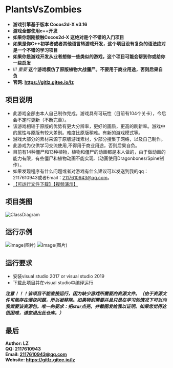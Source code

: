# PlantsVsZombies
* **游戏引擎基于版本 Cocos2d-X v3.16**
* **游戏全部使用c++开发**
* **如果你刚刚接触Cocos2d-X 这绝对是个不错的入门项目**
* **如果是你C++初学者或者其他语言转游戏开发，这个项目没有复杂的语法绝对是一个不错的学习项目**
* **如果你是游戏开发从业者想做一些类似的游戏，这个项目可能会帮到你或给你一些启发**
* *!!! 重要*  **这个游戏模仿了原版植物大战僵尸。不要用于商业用途，否则后果自负**
* **官网: https://gitlz.gitee.io/lz**

## 项目说明 <br>
- 此游戏全部由本人自己制作完成。游戏具有可玩性（目前有104个关卡），今后会不定时更新（不断完善）。
- 该游戏相较于原版的优势有更大分辨率，更好的画质，更高的刷新率。游戏中的属性与原版有较大差别。难度比原版稍难。有新的游戏模式等。
- 游戏大部分的素材来源于原版游戏素材，少部分搜集于网络，以及自己制作。 
- 此游戏为仅供学习交流使用,不得用于商业用途，否则后果自负。
- 目前有14种僵尸和13种植物，植物和僵尸的动画都是本人做的，由于做动画的能力有限，有些僵尸和植物动画不能实现.（动画使用Dragonbones/Spine制作）。
- 如果发现程序有什么问题或者对游戏有什么建议可以发送到我的qq：2117610943或者Email：2117610943@qq.com。
- [【可运行文件下载】](https://gitlz.gitee.io/lz)[【视频演示】](https://www.bilibili.com/video/BV1kh411Q7W5?share_source=copy_web)

## 项目类图
![ClassDiagram](https://gitee.com/GITLZ/PlantsVsZombies/raw/master/ClassDiagram.png)

## 运行示例
![Image(图片)](https://gitee.com/GITLZ/PlantsVsZombies/raw/master/example.png)
![Image(图片)](https://img-blog.csdnimg.cn/20200405101902466.png?x-oss-process=image/watermark,type_ZmFuZ3poZW5naGVpdGk,shadow_10,text_aHR0cHM6Ly9ibG9nLmNzZG4ubmV0L3FxXzQwNjMwMjQ2,size_16,color_FFFFFF,t_70)

## 运行要求
* 安装visual studio 2017 or visual studio 2019
* 下载此项目并在visual studio中编译运行<br>

***注意！！！该项目不能直接运行，因为缺少游戏所需要的资源文件。（由于资源文件可能存在侵权问题，所以被移除。如果特别需要并且只是在学习的情况下可以向我索要该资源包。唯一的要求：把star点亮，并截图发给我以证明。如果您觉得这很困难，请您退出此仓库。）***

## 最后
**Author: LZ** <br>
**QQ: 2117610943** <br>
**Email: 2117610943@qq.com** <br>
**Website: https://gitlz.gitee.io/lz** <br>
